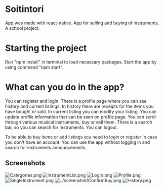 # Soitintori
App was made with react-native.
App for selling and buying of instruments. A school project.

# Starting the project
Run "npm install" in terminal to load necessary packages.
Start the app by using command "npm start".

# What can you do in the app?
You can register and login.
There is a profile page where you can see history and current listings.
In history there are receipts for the items you have bought or sold.
In current listing you can modify your listing.
You can update profile information that can be seen on profile page.
You can scroll through various musical instruments, buy or sell them.
There is a search bar, so you can search for instruments.
You can logout.

To be able to buy items or add listings you need to login or register in case you don't have an account.
You can use the app without logging in and search for instruments announcements.

## Screenshots
![Categories.png](https://via.placeholder.com/468x300?text=)
![InstrumentList.png](https://via.placeholder.com/468x300?text=InstrumentList.png)
![Login.png](https://via.placeholder.com/468x300?text=Login.png)
![Profile.png](https://via.placeholder.com/468x300?text=Profile.png)
![SingleInstrument.png](https://via.placeholder.com/468x300?text=SingleInstrument.png)
![../screenshot/ConfirmBuy.png](https://via.placeholder.com/468x300?text=../screenshot/ConfirmBuy.png)
![History.png](https://via.placeholder.com/468x300?text=History.png)

